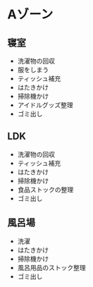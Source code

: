 # Aゾーン

## 寝室

- 洗濯物の回収
- 服をしまう
- ティッシュ補充
- はたきかけ
- 掃除機かけ
- アイドルグッズ整理
- ゴミ出し

## LDK

- 洗濯物の回収
- ティッシュ補充
- はたきかけ
- 掃除機かけ
- 食品ストックの整理
- ゴミ出し

## 風呂場

- 洗濯
- はたきかけ
- 掃除機かけ
- 風呂用品のストック整理
- ゴミ出し
